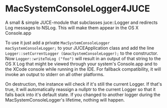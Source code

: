 # MacSystemConsoleLogger4JUCE
A small &amp; simple JUCE-module that subclasses juce::Logger and redirects Log messages to NSLog. This will make them appear in the OS X Console.app


To use it just add a private `MacSystemConsoleLogger macSystemConsoleLogger;` to your JUCEApplication class and add the line `Logger::setCurrentLogger (&macSystemConsoleLogger);` to the constructor. Now `Logger::writeToLog ("foo")` will result in an output of that string to the OS X Log that might be viewed through your system's Console.app and to the XCode console while running in the IDE. For fallback compatibility, it will invoke an output to stderr on all other platforms.

On destruction, the instance will check if it's still the current Logger. If that's true, it will automatically reassign a nullptr to the current Logger so that it falls back into it's default state. If you changed to another logger during the MacSystemConsoleLogger's lifetime, nothing will happen.